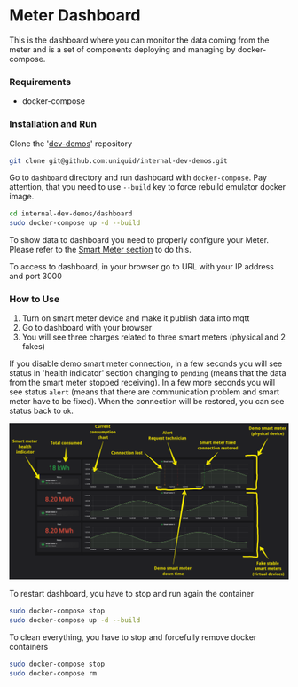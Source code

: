# Meter Dashboard

This is the dashboard where you can monitor the data coming from the meter and is a set of components deploying and managing by docker-compose.

### Requirements

* docker-compose

### Installation and Run

Clone the '[dev-demos](https://github.com/uniquid/internal-dev-demos)' repository

```bash
git clone git@github.com:uniquid/internal-dev-demos.git
```

Go to `dashboard` directory and run dashboard with `docker-compose`. Pay attention, that you need to use `--build` key to force rebuild emulator docker image.

```bash
cd internal-dev-demos/dashboard
sudo docker-compose up -d --build
```

To show data to dashboard you need to properly configure your Meter. Please refer to the [Smart Meter section](https://app.gitbook.com/@uniquid/s/sales-demo/smart-meter) to do this.

To access to dashboard, in your browser go to URL with your IP address and port 3000

### How to Use

1. Turn on smart meter device and make it publish data into mqtt
2. Go to dashboard with your browser
3. You will see three charges related to three smart meters \(physical and 2 fakes\)

If you disable demo smart meter connection, in a few seconds you will see status in 'health indicator' section changing to `pending` \(means that the data from the smart meter stopped receiving\). In a few more seconds you will see status `alert` \(means that there are communication problem and smart meter have to be fixed\). When the connection will be restored, you can see status back to `ok`.

![Meter Dashboard](.gitbook/assets/dashboard2.png)

To restart dashboard, you have to stop and run again the container

```bash
sudo docker-compose stop
sudo docker-compose up -d --build
```

To clean everything, you have to stop and forcefully remove docker containers

```bash
sudo docker-compose stop
sudo docker-compose rm
```

